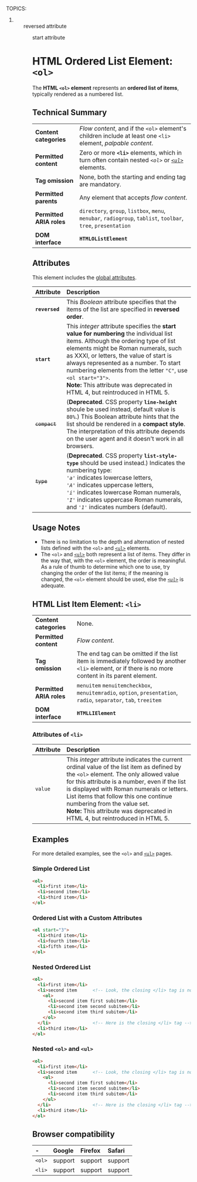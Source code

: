 TOPICS: <ol>
        <li>
        <ol> reversed attribute
        <ol> start attribute

# HTML Ordered List Element: `<ol>`

The **HTML `<ol>` element** represents an **ordered list of items**, typically rendered as a
numbered list.

## Technical Summary

|  |  |
| :-- | :-- |
| **Content categories** | *Flow content*, and if the `<ol>` element's children include at least one `<li>` element, *palpable content*.
| **Permitted content** | Zero or more **`<li>`** elements, which in turn often contain nested *`<ol>`* or *[`<ul>`](/en/webfrontend/<ul>)* elements.
| **Tag omission** | None, both the starting and ending tag are mandatory.
| **Permitted parents** | Any element that accepts *flow content*.
| **Permitted ARIA roles** | `directory`, `group`, `listbox`, `menu`, `menubar`, `radiogroup`, `tablist`, `toolbar`, `tree`, `presentation` |
| **DOM interface** | **`HTMLOListElement`** |

## Attributes

This element includes the [global attributes](/en/webfrontend/HTML_Global_Attributes).

| Attribute | Description |
| :-- | :-- |
| **`reversed`** | This *Boolean* attribute specifies that the items of the list are specified in **reversed order**. |
| **`start`** | This *integer* attribute specifies the **start value for numbering** the individual list items. Although the ordering type of list elements might be Roman numerals, such as XXXI, or letters, the value of start is always represented as a number. To start numbering elements from the letter `"C"`, use `<ol start="3">`.<br>**Note:** This attribute was deprecated in HTML 4, but reintroduced in HTML 5.
| ~~`compact`~~ | (**Deprecated**. CSS property **`line-height`** shoule be used instead, default value is `80%`.) This Boolean attribute hints that the list should be rendered in a **compact style**. The interpretation of this attribute depends on the user agent and it doesn't work in all browsers.
| ~~`type`~~ | (**Deprecated**. CSS property **`list-style-type`** should be used instead.) Indicates the numbering type:<br>*`'a'`* indicates lowercase letters,<br>*`'A'`* indicates uppercase letters,<br>*`'i'`* indicates lowercase Roman numerals,<br>*`'I'`* indicates uppercase Roman numerals,<br>and *`'1'`* indicates numbers (default). |

## Usage Notes

- There is no limitation to the depth and alternation of nested lists defined with the `<ol>` and
[`<ul>`](/en/webfrontend/<ul>) elements.
- The `<ol>` and [`<ul>`](/en/webfrontend/<ul>) both represent a list of items.
They differ in the way that,
with the `<ol>` element, the order is meaningful. As a rule of thumb to determine which one to use,
try changing the order of the list items; if the meaning is changed, the `<ol>` element should be used,
else the *[`<ul>`](/en/webfrontend/<ul>)* is adequate.

## HTML List Item Element: `<li>`

|  |  |
| :-- | :-- |
| **Content categories** | None. |
| **Permitted content** | *Flow content*. |
| **Tag omission** | The end tag can be omitted if the list item is immediately followed by another `<li>` element, or if there is no more content in its parent element. |
| **Permitted ARIA roles** | `menuitem` `menuitemcheckbox`, `menuitemradio`, `option`, `presentation`, `radio`, `separator`, `tab`, `treeitem` |
| **DOM interface** | **`HTMLLIElement`** |

### Attributes of `<li>`

| Attribute | Description |
| :-- | :-- |
| `value` | This *integer* attribute indicates the current ordinal value of the list item as defined by the `<ol>` element. The only allowed value for this attribute is a number, even if the list is displayed with Roman numerals or letters. List items that follow this one continue numbering from the value set.<br>**Note:** This attribute was deprecated in HTML 4, but reintroduced in HTML 5.

## Examples

For more detailed examples, see the `<ol>` and [`<ul>`](/en/webfrontend/<ul>) pages.

### Simple Ordered List

```html
<ol>
  <li>first item</li>
  <li>second item</li>
  <li>third item</li>
</ol>
```

### Ordered List with a Custom Attributes

```html
<ol start="3">
  <li>third item</li>
  <li>fourth item</li>
  <li>fifth item</li>
</ol>
```

### Nested Ordered List

```html
<ol>
  <li>first item</li>
  <li>second item      <!-- Look, the closing </li> tag is not placed here! -->
    <ol>
      <li>second item first subitem</li>
      <li>second item second subitem</li>
      <li>second item third subitem</li>
    </ol>
  </li>                <!-- Here is the closing </li> tag -->
  <li>third item</li>
</ol>
```

### Nested `<ol>` and `<ul>`

```html
<ol>
  <li>first item</li>
  <li>second item      <!-- Look, the closing </li> tag is not placed here! -->
    <ul>
      <li>second item first subitem</li>
      <li>second item second subitem</li>
      <li>second item third subitem</li>
    </ul>
  </li>                <!-- Here is the closing </li> tag -->
  <li>third item</li>
</ol>
```

## Browser compatibility

| - | Google | Firefox | Safari |
| :--- | :--- | :--- | :--- |
|  `<ol>`| support | support | support |
| `<li>`| support | support | support |
